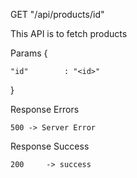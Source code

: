 GET "/api/products/id"

This API is to fetch products

Params
{

    "id"        : "<id>"

}

Response Errors

    500 -> Server Error

Response Success

    200     -> success